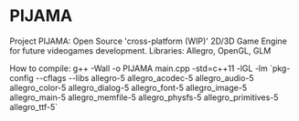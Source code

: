 # PIJAMA
Project PIJAMA: Open Source 'cross-platform (WIP)' 2D/3D Game Engine for future videogames development.
Libraries: Allegro, OpenGL, GLM


How to compile: 
g++ -Wall -o PIJAMA main.cpp -std=c++11 -lGL -lm \`pkg-config --cflags --libs allegro-5 allegro_acodec-5 allegro_audio-5 allegro_color-5 allegro_dialog-5 allegro_font-5 allegro_image-5 allegro_main-5 allegro_memfile-5 allegro_physfs-5 allegro_primitives-5 allegro_ttf-5\`
